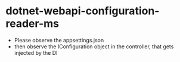 # dotnet-webapi-configuration-reader-ms

* Please observe the appsettings.json
* then observe the IConfiguration object in the controller, that gets injected by the DI
